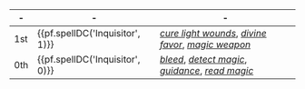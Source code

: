 -|-|-
-|-|-
1st | {{pf.spellDC('Inquisitor', 1)}} | *[cure light wounds]*, *[divine favor]*, *[magic weapon]*
0th | {{pf.spellDC('Inquisitor', 0)}} | *[bleed]*, *[detect magic]*, *[guidance]*, *[read magic]*

[1st]: #
  [divine favor]: :prd-spell-crb:divineFavor
  [cure light wounds]: :prd-spell-crb:cureLightWounds
  [magic weapon]: :prd-spell-crb:magicWeapon

[0th]: #
  [bleed]: :prd-spell-crb:bleed
  [detect magic]: :prd-spell-crb:detectMagic
  [guidance]: :prd-spell-crb:guidance
  [read magic]: :prd-spell-crb:readMagic
